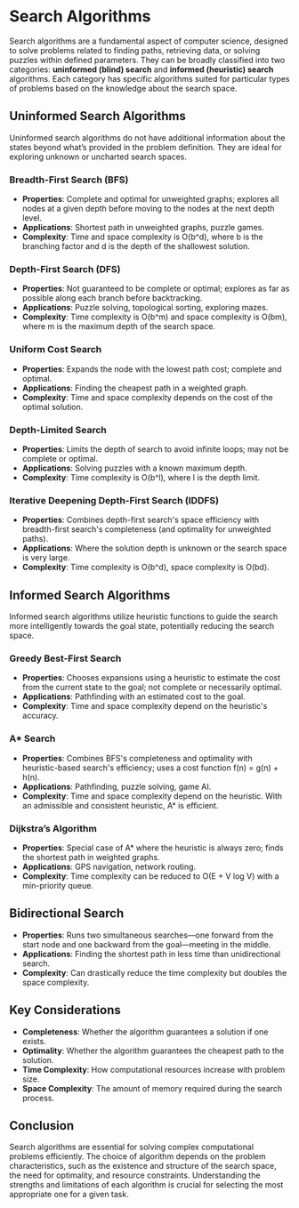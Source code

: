 # Search Algorithms

Search algorithms are a fundamental aspect of computer science, designed to solve problems related to finding paths, retrieving data, or solving puzzles within defined parameters. They can be broadly classified into two categories: **uninformed (blind) search** and **informed (heuristic) search** algorithms. Each category has specific algorithms suited for particular types of problems based on the knowledge about the search space.

## Uninformed Search Algorithms

Uninformed search algorithms do not have additional information about the states beyond what’s provided in the problem definition. They are ideal for exploring unknown or uncharted search spaces.

### Breadth-First Search (BFS)

- **Properties**: Complete and optimal for unweighted graphs; explores all nodes at a given depth before moving to the nodes at the next depth level.
- **Applications**: Shortest path in unweighted graphs, puzzle games.
- **Complexity**: Time and space complexity is O(b^d), where b is the branching factor and d is the depth of the shallowest solution.

### Depth-First Search (DFS)

- **Properties**: Not guaranteed to be complete or optimal; explores as far as possible along each branch before backtracking.
- **Applications**: Puzzle solving, topological sorting, exploring mazes.
- **Complexity**: Time complexity is O(b^m) and space complexity is O(bm), where m is the maximum depth of the search space.

### Uniform Cost Search

- **Properties**: Expands the node with the lowest path cost; complete and optimal.
- **Applications**: Finding the cheapest path in a weighted graph.
- **Complexity**: Time and space complexity depends on the cost of the optimal solution.

### Depth-Limited Search

- **Properties**: Limits the depth of search to avoid infinite loops; may not be complete or optimal.
- **Applications**: Solving puzzles with a known maximum depth.
- **Complexity**: Time complexity is O(b^l), where l is the depth limit.

### Iterative Deepening Depth-First Search (IDDFS)

- **Properties**: Combines depth-first search's space efficiency with breadth-first search's completeness (and optimality for unweighted paths).
- **Applications**: Where the solution depth is unknown or the search space is very large.
- **Complexity**: Time complexity is O(b^d), space complexity is O(bd).

## Informed Search Algorithms

Informed search algorithms utilize heuristic functions to guide the search more intelligently towards the goal state, potentially reducing the search space.

### Greedy Best-First Search

- **Properties**: Chooses expansions using a heuristic to estimate the cost from the current state to the goal; not complete or necessarily optimal.
- **Applications**: Pathfinding with an estimated cost to the goal.
- **Complexity**: Time and space complexity depend on the heuristic's accuracy.

### A* Search

- **Properties**: Combines BFS's completeness and optimality with heuristic-based search's efficiency; uses a cost function f(n) = g(n) + h(n).
- **Applications**: Pathfinding, puzzle solving, game AI.
- **Complexity**: Time and space complexity depend on the heuristic. With an admissible and consistent heuristic, A* is efficient.

### Dijkstra’s Algorithm

- **Properties**: Special case of A* where the heuristic is always zero; finds the shortest path in weighted graphs.
- **Applications**: GPS navigation, network routing.
- **Complexity**: Time complexity can be reduced to O(E + V log V) with a min-priority queue.

## Bidirectional Search

- **Properties**: Runs two simultaneous searches—one forward from the start node and one backward from the goal—meeting in the middle.
- **Applications**: Finding the shortest path in less time than unidirectional search.
- **Complexity**: Can drastically reduce the time complexity but doubles the space complexity.

## Key Considerations

- **Completeness**: Whether the algorithm guarantees a solution if one exists.
- **Optimality**: Whether the algorithm guarantees the cheapest path to the solution.
- **Time Complexity**: How computational resources increase with problem size.
- **Space Complexity**: The amount of memory required during the search process.

## Conclusion

Search algorithms are essential for solving complex computational problems efficiently. The choice of algorithm depends on the problem characteristics, such as the existence and structure of the search space, the need for optimality, and resource constraints. Understanding the strengths and limitations of each algorithm is crucial for selecting the most appropriate one for a given task.
